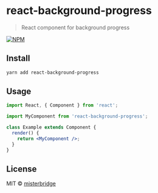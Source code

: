# react-background-progress

> React component for background progress

[![NPM](https://img.shields.io/npm/v/react-background-progress.svg)](https://www.npmjs.com/package/react-background-progress)

## Install

```bash
yarn add react-background-progress
```

## Usage

```jsx
import React, { Component } from 'react';

import MyComponent from 'react-background-progress';

class Example extends Component {
  render() {
    return <MyComponent />;
  }
}
```

## License

MIT © [misterbridge](https://github.com/misterbridge)
